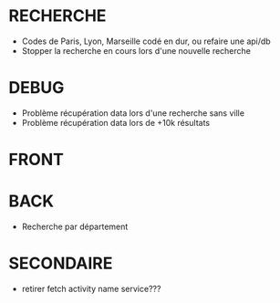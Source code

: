 # RECHERCHE
- Codes de Paris, Lyon, Marseille codé en dur, ou refaire une api/db
- Stopper la recherche en cours lors d'une nouvelle recherche


# DEBUG
- Problème récupération data lors d'une recherche sans ville
- Problème récupération data lors de +10k résultats


# FRONT


# BACK
- Recherche par département

# SECONDAIRE
- retirer fetch activity name service???